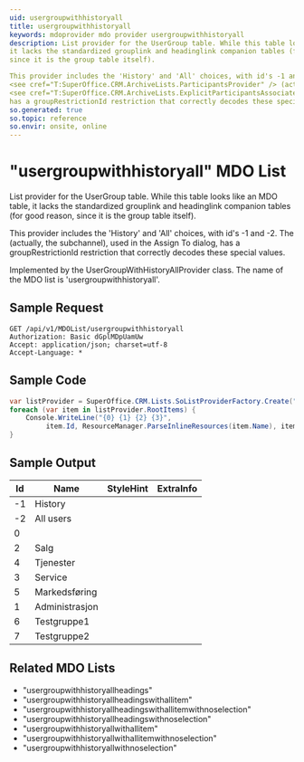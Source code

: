 ```yaml
---
uid: usergroupwithhistoryall
title: usergroupwithhistoryall
keywords: mdoprovider mdo provider usergroupwithhistoryall
description: List provider for the UserGroup table. While this table looks like an MDO table,
it lacks the standardized grouplink and headinglink companion tables (for good reason,
since it is the group table itself).

This provider includes the 'History' and 'All' choices, with id's -1 and -2. The
<see cref="T:SuperOffice.CRM.ArchiveLists.ParticipantsProvider" /> (actually, the
<see cref="T:SuperOffice.CRM.ArchiveLists.ExplicitParticipantsAssociateProvider" /> subchannel), used in the Assign To dialog,
has a groupRestrictionId restriction that correctly decodes these special values.
so.generated: true
so.topic: reference
so.envir: onsite, online
---
```


# "usergroupwithhistoryall" MDO List
List provider for the UserGroup table. While this table looks like an MDO table,
it lacks the standardized grouplink and headinglink companion tables (for good reason,
since it is the group table itself).

This provider includes the 'History' and 'All' choices, with id's -1 and -2. The
<see cref="T:SuperOffice.CRM.ArchiveLists.ParticipantsProvider" /> (actually, the
<see cref="T:SuperOffice.CRM.ArchiveLists.ExplicitParticipantsAssociateProvider" /> subchannel), used in the Assign To dialog,
has a groupRestrictionId restriction that correctly decodes these special values.



Implemented by the <see cref="T:SuperOffice.CRM.Lists.UserGroupWithHistoryAllProvider">UserGroupWithHistoryAllProvider</see> class.
The name of the MDO list is 'usergroupwithhistoryall'.




## Sample Request

```http!
GET /api/v1/MDOList/usergroupwithhistoryall
Authorization: Basic dGplMDpUamUw
Accept: application/json; charset=utf-8
Accept-Language: *

```

## Sample Code
```cs
var listProvider = SuperOffice.CRM.Lists.SoListProviderFactory.Create("usergroupwithhistoryall", forceFlatList: true);
foreach (var item in listProvider.RootItems) {
    Console.WriteLine("{0} {1} {2} {3}", 
         item.Id, ResourceManager.ParseInlineResources(item.Name), item.StyleHint, item.ExtraInfo);
}
```

## Sample Output

|Id   | Name  |StyleHint|ExtraInfo |
| --- | ----- | ------- | -------- |
|-1|History|||
|-2|All users|||
|0||||
|2|Salg|||
|4|Tjenester|||
|3|Service|||
|5|Markedsføring|||
|1|Administrasjon|||
|6|Testgruppe1|||
|7|Testgruppe2|||


## Related MDO Lists

* "usergroupwithhistoryallheadings"
* "usergroupwithhistoryallheadingswithallitem"
* "usergroupwithhistoryallheadingswithallitemwithnoselection"
* "usergroupwithhistoryallheadingswithnoselection"
* "usergroupwithhistoryallwithallitem"
* "usergroupwithhistoryallwithallitemwithnoselection"
* "usergroupwithhistoryallwithnoselection"
